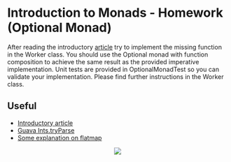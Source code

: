 # Introduction to Monads - Homework (Optional Monad)

After reading the introductory [article](https://dzone.com/articles/whats-wrong-java-8-part-iv) try to implement the missing function in the Worker class. You should use the Optional monad with function composition to achieve the same result as the provided imperative implementation. Unit tests are provided in OptionalMonadTest so you can validate your implementation. Please find further instructions in the Worker class.

## Useful

- [Introductory article](https://dzone.com/articles/whats-wrong-java-8-part-iv)
- [Guava Ints.tryParse](http://docs.guava-libraries.googlecode.com/git/javadoc/com/google/common/primitives/Ints.html)
- [Some explanation on flatmap](https://porizi.wordpress.com/2014/02/21/flatmap-explained/)

<p align="center">
<img src='http://cdn.meme.am/instances/59509745.jpg'></a>
</p>